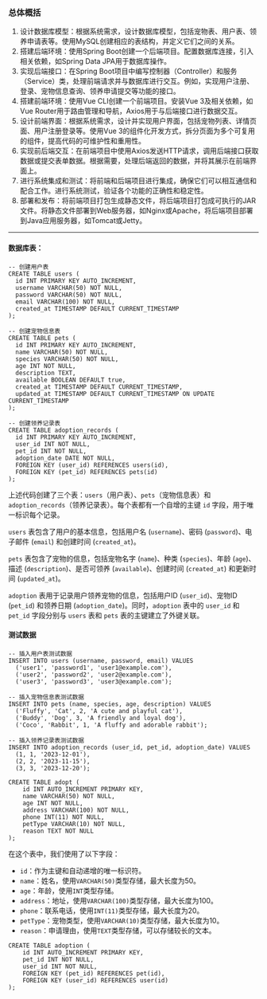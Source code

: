 ### 总体概括

1. 设计数据库模型：根据系统需求，设计数据库模型，包括宠物表、用户表、领养申请表等。使用MySQL创建相应的表结构，并定义它们之间的关系。
2. 搭建后端环境：使用Spring Boot创建一个后端项目。配置数据库连接，引入相关依赖，如Spring Data JPA用于数据库操作。
3. 实现后端接口：在Spring Boot项目中编写控制器（Controller）和服务（Service）类，处理前端请求并与数据库进行交互。例如，实现用户注册、登录、宠物信息查询、领养申请提交等功能的接口。
4. 搭建前端环境：使用Vue CLI创建一个前端项目。安装Vue 3及相关依赖，如Vue Router用于路由管理和导航，Axios用于与后端接口进行数据交互。
5. 设计前端界面：根据系统需求，设计并实现用户界面，包括宠物列表、详情页面、用户注册登录等。使用Vue 3的组件化开发方式，拆分页面为多个可复用的组件，提高代码的可维护性和重用性。
6. 实现前后端交互：在前端项目中使用Axios发送HTTP请求，调用后端接口获取数据或提交表单数据。根据需要，处理后端返回的数据，并将其展示在前端界面上。
7. 进行系统集成和测试：将前端和后端项目进行集成，确保它们可以相互通信和配合工作。进行系统测试，验证各个功能的正确性和稳定性。
8. 部署和发布：将前端项目打包生成静态文件，将后端项目打包成可执行的JAR文件。将静态文件部署到Web服务器，如Nginx或Apache，将后端项目部署到Java应用服务器，如Tomcat或Jetty。

****

#### 数据库表：

```mysql
-- 创建用户表
CREATE TABLE users (
  id INT PRIMARY KEY AUTO_INCREMENT,
  username VARCHAR(50) NOT NULL,
  password VARCHAR(50) NOT NULL,
  email VARCHAR(100) NOT NULL,
  created_at TIMESTAMP DEFAULT CURRENT_TIMESTAMP
);

-- 创建宠物信息表
CREATE TABLE pets (
  id INT PRIMARY KEY AUTO_INCREMENT,
  name VARCHAR(50) NOT NULL,
  species VARCHAR(50) NOT NULL,
  age INT NOT NULL,
  description TEXT,
  available BOOLEAN DEFAULT true,
  created_at TIMESTAMP DEFAULT CURRENT_TIMESTAMP,
  updated_at TIMESTAMP DEFAULT CURRENT_TIMESTAMP ON UPDATE CURRENT_TIMESTAMP
);

-- 创建领养记录表
CREATE TABLE adoption_records (
  id INT PRIMARY KEY AUTO_INCREMENT,
  user_id INT NOT NULL,
  pet_id INT NOT NULL,
  adoption_date DATE NOT NULL,
  FOREIGN KEY (user_id) REFERENCES users(id),
  FOREIGN KEY (pet_id) REFERENCES pets(id)
);

```

上述代码创建了三个表：`users`（用户表）、`pets`（宠物信息表）和`adoption_records`（领养记录表）。每个表都有一个自增的主键 `id` 字段，用于唯一标识每个记录。

`users` 表包含了用户的基本信息，包括用户名 (`username`)、密码 (`password`)、电子邮件 (`email`) 和创建时间 (`created_at`)。

`pets` 表包含了宠物的信息，包括宠物名字 (`name`)、种类 (`species`)、年龄 (`age`)、描述 (`description`)、是否可领养 (`available`)、创建时间 (`created_at`) 和更新时间 (`updated_at`)。

`adoption` 表用于记录用户领养宠物的信息，包括用户ID (`user_id`)、宠物ID (`pet_id`) 和领养日期 (`adoption_date`)。同时，`adoption` 表中的 `user_id` 和 `pet_id` 字段分别与 `users` 表和 `pets` 表的主键建立了外键关联。

#### 测试数据

```mysql
-- 插入用户表测试数据
INSERT INTO users (username, password, email) VALUES
  ('user1', 'password1', 'user1@example.com'),
  ('user2', 'password2', 'user2@example.com'),
  ('user3', 'password3', 'user3@example.com');

-- 插入宠物信息表测试数据
INSERT INTO pets (name, species, age, description) VALUES
  ('Fluffy', 'Cat', 2, 'A cute and playful cat'),
  ('Buddy', 'Dog', 3, 'A friendly and loyal dog'),
  ('Coco', 'Rabbit', 1, 'A fluffy and adorable rabbit');

-- 插入领养记录表测试数据
INSERT INTO adoption_records (user_id, pet_id, adoption_date) VALUES
  (1, 1, '2023-12-01'),
  (2, 2, '2023-11-15'),
  (3, 3, '2023-12-20');

```

```mysql
CREATE TABLE adopt (
    id INT AUTO_INCREMENT PRIMARY KEY,
    name VARCHAR(50) NOT NULL,
    age INT NOT NULL,
    address VARCHAR(100) NOT NULL,
    phone INT(11) NOT NULL,
    petType VARCHAR(10) NOT NULL,
    reason TEXT NOT NULL
);
```

在这个表中，我们使用了以下字段：

- `id`：作为主键和自动递增的唯一标识符。
- `name`：姓名，使用`VARCHAR(50)`类型存储，最大长度为50。
- `age`：年龄，使用`INT`类型存储。
- `address`：地址，使用`VARCHAR(100)`类型存储，最大长度为100。
- `phone`：联系电话，使用`INT(11)`类型存储，最大长度为20。
- `petType`：宠物类型，使用`VARCHAR(10)`类型存储，最大长度为10。
- `reason`：申请理由，使用`TEXT`类型存储，可以存储较长的文本。

```mysql
CREATE TABLE adoption (
    id INT AUTO_INCREMENT PRIMARY KEY,
    pet_id INT NOT NULL,
    user_id INT NOT NULL,
    FOREIGN KEY (pet_id) REFERENCES pet(id),
    FOREIGN KEY (user_id) REFERENCES user(id)
);
